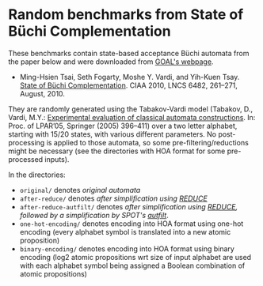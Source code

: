 # Random benchmarks from State of Büchi Complementation

These benchmarks contain state-based acceptance Büchi automata from the paper
below and were downloaded from [GOAL's
webpage](http://goal.im.ntu.edu.tw/wiki/doku.php).

* Ming-Hsien Tsai, Seth Fogarty, Moshe Y. Vardi, and Yih-Kuen Tsay. [State of
  Büchi Complementation](https://doi.org/10.1007/978-3-642-18098-9_28).
  CIAA 2010, LNCS 6482, 261–271, August, 2010.

They are randomly generated using the Tabakov-Vardi model (Tabakov, D., Vardi,
M.Y.: [Experimental evaluation of classical automata
constructions](https://doi.org/10.1007/11591191_28). In: Proc. of LPAR’05,
Springer (2005) 396–411) over a two letter alphabet, starting with 15/20
states, with various different parameters.  No post-processing is applied to
those automata, so some pre-filtering/reductions might be necessary (see the
directories with HOA format for some pre-processed inputs).

In the directories:

 * `original/` denotes *original automata*
 * `after-reduce/` denotes *after simplification using [REDUCE](http://www.languageinclusion.org/doku.php?id=tools)*
 * `after-reduce-autfilt/` denotes *after simplification using [REDUCE](http://www.languageinclusion.org/doku.php?id=tools), followed by a simplification by SPOT's [autfilt](https://spot.lrde.epita.fr/)*.
 * `one-hot-encoding/` denotes encoding into HOA format using one-hot encoding (every alphabet symbol is translated into a new atomic proposition)
 * `binary-encoding/` denotes encoding into HOA format using binary encoding (log2 atomic propositions wrt size of input alphabet are used with each alphabet symbol being assigned a Boolean combination of atomic propositions)
